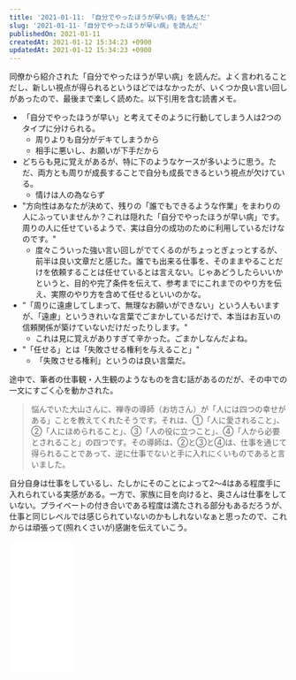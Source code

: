 ```yaml
---
title: '2021-01-11: 「自分でやったほうが早い病」を読んだ'
slug: '2021-01-11-「自分でやったほうが早い病」を読んだ'
publishedOn: 2021-01-11
createdAt: 2021-01-12 15:34:23 +0900
updatedAt: 2021-01-12 15:34:23 +0900
---
```

同僚から紹介された「自分でやったほうが早い病」を読んだ。よく言われることだし、新しい視点が得られるというほどではなかったが、いくつか良い言い回しがあったので、最後まで楽しく読めた。以下引用を含む読書メモ。

- 「自分でやったほうが早い」と考えてそのように行動してしまう人は2つのタイプに分けられる。
  - 周りよりも自分がデキてしまうから
  - 相手に悪いし、お願いが下手だから
- どちらも見に覚えがあるが、特に下のようなケースが多いように思う。ただ、両方とも周りが成長することで自分も成長できるという視点が欠けている。
  - 情けは人の為ならず
- "方向性はあなたが決めて、残りの「誰でもできるような作業」をまわりの人にふっていませんか？これは隠れた「自分でやったほうが早い病」です。周りの人に任せているようで、実は自分の成功のために利用しているだけなのです。"
  - 度々こういった強い言い回しがでてくるのがちょっとぎょっとするが、前半は良い文章だと感じた。誰でも出来る仕事を、そのままやることだけを依頼することは任せているとは言えない。じゃあどうしたらいいかというと、目的や完了条件を伝えて、参考までにこれまでのやり方を伝え、実際のやり方を含めて任せるといいのかな。
- "「周りに遠慮してしまって、無理なお願いができない」という人もいますが、「遠慮」というきれいな言葉でごまかしているだけで、本当はお互いの信頼関係が築けていないだけだったりします。"
  - これは見に覚えがありすぎて辛かった。ごまかしなんだよね。
- "「任せる」とは「失敗させる権利を与えること」"
  - 「失敗させる権利」というのは良い言葉だ。

途中で、筆者の仕事観・人生観のようなものを含む話があるのだが、その中での一文にすごく心を動かされた。

> 悩んでいた大山さんに、禅寺の導師（お坊さん）が「人には四つの幸せがある」ことを教えてくれたそうです。それは、①「人に愛されること」、②「人にほめられること」、③「人の役に立つこと」、④「人から必要とされること」の四つです。その導師は、②と③と④は、仕事を通じて得られることであって、逆に仕事でないと手に入れにくいものであると言いました。

自分自身は仕事をしているし、たしかにそのことによって2～4はある程度手に入れられている実感がある。一方で、家族に目を向けると、奥さんは仕事をしていない。プライベートの付き合いである程度は満たされる部分もあるだろうが、仕事と同じレベルでは感じられていないのかもしれないなぁと思ったので、これからは頑張って(照れくさいが)感謝を伝えていこう。

<iframe style="width:120px;height:240px;" marginwidth="0" marginheight="0" scrolling="no" frameborder="0" src="//rcm-fe.amazon-adsystem.com/e/cm?lt1=_blank&bc1=000000&IS2=1&bg1=FFFFFF&fc1=000000&lc1=0000FF&t=shucreamnet-22&language=ja_JP&o=9&p=8&l=as4&m=amazon&f=ifr&ref=as_ss_li_til&asins=B08HVNHSRQ&linkId=4658611f42fa271a841d85ed7b000893"></iframe>
